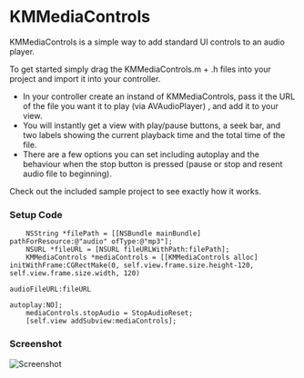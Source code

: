 KMMediaControls
===============

KMMediaControls is a simple way to add standard UI controls to an audio player.

To get started simply drag the KMMediaControls.m + .h files into your project and import it into your controller.

- In your controller create an instand of KMMediaControls, pass it the URL of the file you want it to play (via AVAudioPlayer)
, and add it to your view.
- You will instantly get a view with play/pause buttons, a seek bar, and two labels showing the current playback time and the total time of the file.
- There are a few options you can set including autoplay and the behaviour when the stop button is pressed (pause or stop and resent audio file to beginning). 

Check out the included sample project to see exactly how it works. 

### Setup Code
```objc
    NSString *filePath = [[NSBundle mainBundle] pathForResource:@"audio" ofType:@"mp3"];
    NSURL *fileURL = [NSURL fileURLWithPath:filePath];
    KMMediaControls *mediaControls = [[KMMediaControls alloc] initWithFrame:CGRectMake(0, self.view.frame.size.height-120, self.view.frame.size.width, 120)
                                                               audioFileURL:fileURL
                                                                   autoplay:NO];
    mediaControls.stopAudio = StopAudioReset;
    [self.view addSubview:mediaControls];
```
### Screenshot

![Screenshot](https://github.com/KieranMcGrady/KMMediaControls/blob/master/KMMediaControls/Screenshot/screenshot.png)
